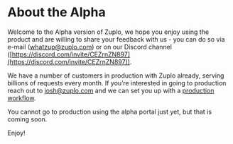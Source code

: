 # About the Alpha

Welcome to the Alpha version of Zuplo, we hope you enjoy using the product and
are willing to share your feedback with us - you can do so via e-mail
(whatzup@zuplo.com) or on our Discord channel
([https://discord.com/invite/CEZrnZN897](https://discord.com/invite/CEZrnZN897)).

We have a number of customers in production with Zuplo already, serving billions
of requests every month. If you’re interested in going to production reach out
to josh@zuplo.com and we can set you up with a
[production workflow](How%20To%20&%20S%20595e6/Production%2034bab.md).

You cannot go to production using the alpha portal just yet, but that is coming
soon.

Enjoy!

